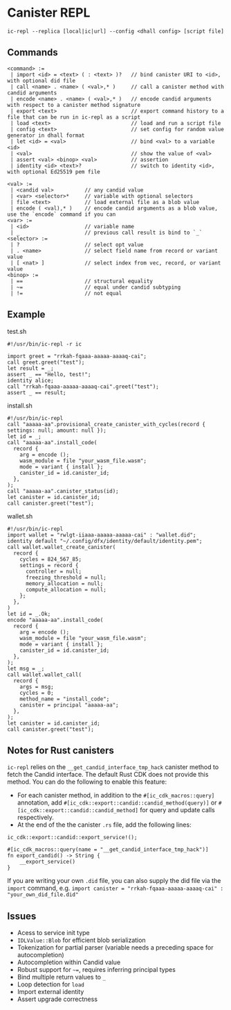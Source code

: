 # Canister REPL

```
ic-repl --replica [local|ic|url] --config <dhall config> [script file]
```

## Commands

```
<command> := 
 | import <id> = <text> ( : <text> )?   // bind canister URI to <id>, with optional did file
 | call <name> . <name> ( <val>,* )     // call a canister method with candid arguments
 | encode <name> . <name> ( <val>,* )   // encode candid arguments with respect to a canister method signature
 | export <text>                        // export command history to a file that can be run in ic-repl as a script
 | load <text>                          // load and run a script file
 | config <text>                        // set config for random value generator in dhall format
 | let <id> = <val>                     // bind <val> to a variable <id>
 | <val>                                // show the value of <val>
 | assert <val> <binop> <val>           // assertion
 | identity <id> <text>?                // switch to identity <id>, with optional Ed25519 pem file

<val> := 
 | <candid val>          // any candid value
 | <var> <selector>*     // variable with optional selectors
 | file <text>           // load external file as a blob value
 | encode ( <val),* )    // encode candid arguments as a blob value, use the `encode` command if you can
<var> := 
 | <id>                  // variable name 
 | _                     // previous call result is bind to `_` 
<selector> :=
 | ?                     // select opt value
 | . <name>              // select field name from record or variant value
 | [ <nat> ]             // select index from vec, record, or variant value
<binop> := 
 | ==                    // structural equality
 | ~=                    // equal under candid subtyping
 | !=                    // not equal
```

## Example

test.sh
```
#!/usr/bin/ic-repl -r ic

import greet = "rrkah-fqaaa-aaaaa-aaaaq-cai";
call greet.greet("test");
let result = _;
assert _ == "Hello, test!";
identity alice;
call "rrkah-fqaaa-aaaaa-aaaaq-cai".greet("test");
assert _ == result;
```

install.sh
```
#!/usr/bin/ic-repl
call "aaaaa-aa".provisional_create_canister_with_cycles(record { settings: null; amount: null });
let id = _;
call "aaaaa-aa".install_code(
  record {
    arg = encode ();
    wasm_module = file "your_wasm_file.wasm";
    mode = variant { install };
    canister_id = id.canister_id;
  },
);
call "aaaaa-aa".canister_status(id);
let canister = id.canister_id;
call canister.greet("test");
```

wallet.sh
```
#!/usr/bin/ic-repl
import wallet = "rwlgt-iiaaa-aaaaa-aaaaa-cai" : "wallet.did";
identity default "~/.config/dfx/identity/default/identity.pem";
call wallet.wallet_create_canister(
  record {
    cycles = 824_567_85;
    settings = record {
      controller = null;
      freezing_threshold = null;
      memory_allocation = null;
      compute_allocation = null;
    };
  },
)
let id = _.Ok;
encode "aaaaa-aa".install_code(
  record {
    arg = encode ();
    wasm_module = file "your_wasm_file.wasm";
    mode = variant { install };
    canister_id = id.canister_id;
  },
);
let msg = _;
call wallet.wallet_call(
  record {
    args = msg;
    cycles = 0;
    method_name = "install_code";
    canister = principal "aaaaa-aa";
  },
);
let canister = id.canister_id;
call canister.greet("test");
```

## Notes for Rust canisters

`ic-repl` relies on the `__get_candid_interface_tmp_hack` canister method to fetch the Candid interface. The default
Rust CDK does not provide this method. You can do the following to enable this feature:

* For each canister method, in addition to the `#[ic_cdk_macros::query]` annotation, add `#[ic_cdk::export::candid::candid_method(query)]` or `#[ic_cdk::export::candid::candid_method]` for query and update calls respectively.
* At the end of the the canister `.rs` file, add the following lines:
```
ic_cdk::export::candid::export_service!();

#[ic_cdk_macros::query(name = "__get_candid_interface_tmp_hack")]
fn export_candid() -> String {
    __export_service()
}
```

If you are writing your own `.did` file, you can also supply the did file via the `import` command, e.g. `import canister = "rrkah-fqaaa-aaaaa-aaaaq-cai" : "your_own_did_file.did"`

## Issues

* Acess to service init type
* `IDLValue::Blob` for efficient blob serialization
* Tokenization for partial parser (variable needs a preceding space for autocompletion)
* Autocompletion within Candid value
* Robust support for `~=`, requires inferring principal types
* Bind multiple return values to `_`
* Loop detection for `load`
* Import external identity
* Assert upgrade correctness
